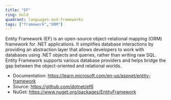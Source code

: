 ```yaml
---
title: "EF"
ring: hold
quadrant: languages-and-frameworks
tags: ["framework","ORM"]
--- 
```

Entity Framework (EF) is an open-source object-relational mapping (ORM) framework for .NET applications. It simplifies database interactions by providing an abstraction layer that allows developers to work with databases using .NET objects and queries, rather than writing raw SQL. Entity Framework supports various database providers and helps bridge the gap between the object-oriented and relational worlds.

- Documentation: https://learn.microsoft.com/en-us/aspnet/entity-framework
- Source: https://github.com/dotnet/ef6
- NuGet: https://www.nuget.org/packages/EntityFramework
